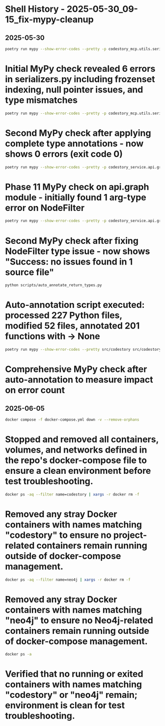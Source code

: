 # Shell History - 2025-05-30_09-15_fix-mypy-cleanup

## 2025-05-30

```bash
poetry run mypy --show-error-codes --pretty -p codestory_mcp.utils.serializers > mypy_serializers.txt
```
# Initial MyPy check revealed 6 errors in serializers.py including frozenset indexing, null pointer issues, and type mismatches

```bash
poetry run mypy --show-error-codes --pretty -p codestory_mcp.utils.serializers > mypy_serializers.txt
```
# Second MyPy check after applying complete type annotations - now shows 0 errors (exit code 0)

```bash
poetry run mypy --show-error-codes --pretty -p codestory_service.api.graph > mypy_api_graph.txt
```
# Phase 11 MyPy check on api.graph module - initially found 1 arg-type error on NodeFilter

```bash
poetry run mypy --show-error-codes --pretty -p codestory_service.api.graph > mypy_api_graph.txt
```
# Second MyPy check after fixing NodeFilter type issue - now shows "Success: no issues found in 1 source file"

```bash
python scripts/auto_annotate_return_types.py
```
# Auto-annotation script executed: processed 227 Python files, modified 52 files, annotated 201 functions with -> None

```bash
poetry run mypy --show-error-codes --pretty src/codestory src/codestory_blarify src/codestory_docgrapher src/codestory_filesystem src/codestory_mcp src/codestory_service src/codestory_summarizer tests > mypy_after_auto.txt 2>&1
```
# Comprehensive MyPy check after auto-annotation to measure impact on error count
## 2025-06-05

```bash
docker compose -f docker-compose.yml down -v --remove-orphans
```
# Stopped and removed all containers, volumes, and networks defined in the repo's docker-compose file to ensure a clean environment before test troubleshooting.
```bash
docker ps -aq --filter name=codestory | xargs -r docker rm -f
```
# Removed any stray Docker containers with names matching "codestory" to ensure no project-related containers remain running outside of docker-compose management.
```bash
docker ps -aq --filter name=neo4j | xargs -r docker rm -f
```
# Removed any stray Docker containers with names matching "neo4j" to ensure no Neo4j-related containers remain running outside of docker-compose management.
```bash
docker ps -a
```
# Verified that no running or exited containers with names matching "codestory" or "neo4j" remain; environment is clean for test troubleshooting.